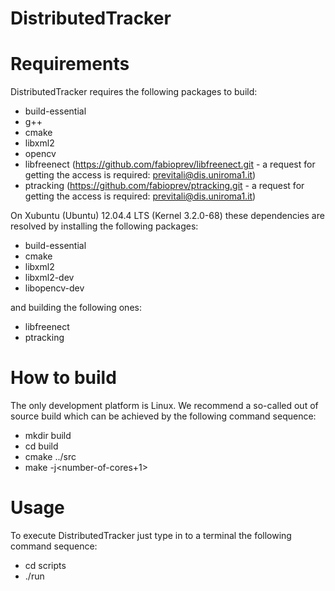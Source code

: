 DistributedTracker
=========

# Requirements

DistributedTracker requires the following packages to build:

  * build-essential
  * g++
  * cmake
  * libxml2
  * opencv
  * libfreenect (https://github.com/fabioprev/libfreenect.git - a request for getting the access is required: previtali@dis.uniroma1.it)
  * ptracking (https://github.com/fabioprev/ptracking.git - a request for getting the access is required: previtali@dis.uniroma1.it)

On Xubuntu (Ubuntu) 12.04.4 LTS (Kernel 3.2.0-68) these dependencies are resolved by installing the
following packages:

  - build-essential
  - cmake
  - libxml2
  - libxml2-dev
  - libopencv-dev

and building the following ones:
  
  - libfreenect
  - ptracking

# How to build

The only development platform is Linux. We recommend a so-called out of source
build which can be achieved by the following command sequence:

  - mkdir build
  - cd build
  - cmake ../src
  - make -j<number-of-cores+1>

# Usage

To execute DistributedTracker just type in to a terminal the following command sequence:
  
  - cd scripts
  - ./run <agent-number>
